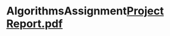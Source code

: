 # AlgorithmsAssignment[Project Report.pdf](https://github.com/santoshi-1/AlgorithmsAssignment/files/11536977/Project.Report.pdf)
